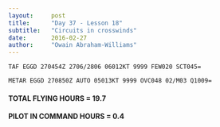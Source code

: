 ```yaml
---
layout:     post
title:      "Day 37 - Lesson 18"
subtitle:   "Circuits in crosswinds"
date:       2016-02-27
author:     "Owain Abraham-Williams"
---
```


    TAF EGGD 270454Z 2706/2806 06012KT 9999 FEW020 SCT045=

    METAR EGGD 270850Z AUTO 05013KT 9999 OVC048 02/M03 Q1009=

#### TOTAL FLYING HOURS = 19.7

#### PILOT IN COMMAND HOURS = 0.4
